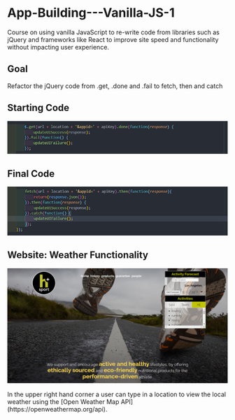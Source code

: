 # App-Building---Vanilla-JS-1
<p>Course on using vanilla JavaScript to re-write code from libraries such as jQuery and frameworks like React to improve site speed and functionality without impacting user experience.</p> 

## Goal
<p>Refactor the jQuery code from .get, .done and .fail to fetch, then and catch</p>

## Starting Code
![Screenshot](/images/starting-code.png)

## Final Code
![Screenshot](images//ending-code.png)

## Website: Weather Functionality
![Screenshot](/images/Website-weather-working.png)
<p>In the upper right hand corner a user can type in a location to view the local weather using the [Open Weather Map API] (https://openweathermap.org/api).
